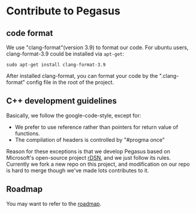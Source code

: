 Contribute to Pegasus
===============

## code format

We use "clang-format"(version 3.9) to format our code. For ubuntu users, clang-format-3.9 could be installed via `apt-get`:
```
sudo apt-get install clang-format-3.9
```

After installed clang-format, you can format your code by the ".clang-format" config file in the root of the project.

## C++ development guidelines

Basically, we follow the google-code-style, except for: 

* We prefer to use reference rather than pointers for return value of functions.
* The compilation of headers is controlled by "#progma once"

Reason for these exceptions is that we develop Pegasus based on Microsoft's open-source project [rDSN](https://github.com/Microsoft/rDSN), and we just follow its rules. Currently we fork a new repo on this project, and modification on our repo is hard to merge though we've made lots contributes to it.

## Roadmap

You may want to refer to the [roadmap](roadmap.md).
